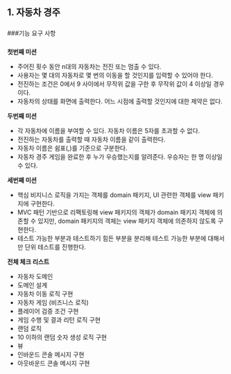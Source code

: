 ## 1. 자동차 경주
#####
###기능 요구 사항
#####
**첫번째 미션**
- 주어진 횟수 동안 n대의 자동차는 전진 또는 멈출 수 있다.
- 사용자는 몇 대의 자동차로 몇 번의 이동을 할 것인지를 입력할 수 있어야 한다.
- 전진하는 조건은 0에서 9 사이에서 무작위 값을 구한 후 무작위 값이 4 이상일 경우이다.
- 자동차의 상태를 화면에 출력한다. 어느 시점에 출력할 것인지에 대한 제약은 없다.

**두번째 미션**

- 각 자동차에 이름을 부여할 수 있다. 자동차 이름은 5자를 초과할 수 없다.
- 전진하는 자동차를 출력할 때 자동차 이름을 같이 출력한다.
- 자동차 이름은 쉼표(,)를 기준으로 구분한다.
- 자동차 경주 게임을 완료한 후 누가 우승했는지를 알려준다. 우승자는 한 명 이상일 수 있다.

**세번째 미션**

- 핵심 비지니스 로직을 가지는 객체를 domain 패키지, UI 관련한 객체를 view 패키지에 구현한다.
- MVC 패턴 기반으로 리팩토링해 view 패키지의 객체가 domain 패키지 객체에 의존할 수 있지만, domain 패키지의 객체는 view 패키지 객체에 의존하지 않도록 구현한다.
- 테스트 가능한 부분과 테스트하기 힘든 부분을 분리해 테스트 가능한 부분에 대해서만 단위 테스트를 진행한다.

**전체 체크 리스트**

- 자동차 도메인
- 도메인 설계
- 자동차 이동 로직 구현
- 자동차 게임 (비즈니스 로직)
- 플레이어 검증 조건 구현
- 게임 수행 및 결과 리턴 로직 구현
- 랜덤 로직
- 10 이하의 랜덤 숫자 생성 로직 구현
- 뷰
- 인바운드 콘솔 메시지 구현
- 아웃바운드 콘솔 메시지 구현
